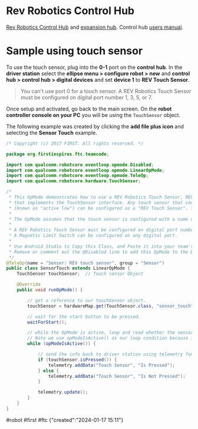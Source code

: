 # Rev Robotics Control Hub
[Rev Robotics Control Hub](https://www.revrobotics.com/rev-31-1595/) and [expansion hub](https://www.revrobotics.com/rev-31-1153/). Control hub [users manual](https://docs.revrobotics.com/duo-control). 


# Sample using touch sensor
To use the touch sensor, plug into the **0-1** port on the **control hub**. In the **driver station** select the **ellipse menu > configure robot > new** and **control hub > control hub > digital devices** and set **device 1** to **REV Touch Sensor**. 

> You can't use port 0 for a touch sensor. A REV Robotics Touch Sensor must be configured on digital port number 1, 3, 5, or 7.

Once setup and activated, go back to the main screen. On the **robot controller console on your PC** you will be using the `TouchSensor` object.

The following example was created by clicking the **add file plus icon** and selecting the **Sensor Touch** example. 

```java
/* Copyright (c) 2017 FIRST. All rights reserved. */

package org.firstinspires.ftc.teamcode;

import com.qualcomm.robotcore.eventloop.opmode.Disabled;
import com.qualcomm.robotcore.eventloop.opmode.LinearOpMode;
import com.qualcomm.robotcore.eventloop.opmode.TeleOp;
import com.qualcomm.robotcore.hardware.TouchSensor;

/*
 * This OpMode demonstrates how to use a REV Robotics Touch Sensor, REV Robotics Magnetic Limit Switch, or other device
 * that implements the TouchSensor interface. Any touch sensor that connects its output to ground when pressed
 * (known as "active low") can be configured as a "REV Touch Sensor". This includes REV's Magnetic Limit Switch.
 *
 * The OpMode assumes that the touch sensor is configured with a name of "sensor_touch".
 *
 * A REV Robotics Touch Sensor must be configured on digital port number 1, 3, 5, or 7.
 * A Magnetic Limit Switch can be configured on any digital port.
 *
 * Use Android Studio to Copy this Class, and Paste it into your team's code folder with a new name.
 * Remove or comment out the @Disabled line to add this OpMode to the Driver Station OpMode list.
 */
@TeleOp(name = "Sensor: REV touch sensor", group = "Sensor")
public class SensorTouch extends LinearOpMode {
    TouchSensor touchSensor;  // Touch sensor Object

    @Override
    public void runOpMode() {

        // get a reference to our touchSensor object.
        touchSensor = hardwareMap.get(TouchSensor.class, "sensor_touch");

        // wait for the start button to be pressed.
        waitForStart();

        // while the OpMode is active, loop and read whether the sensor is being pressed.
        // Note we use opModeIsActive() as our loop condition because it is an interruptible method.
        while (opModeIsActive()) {

            // send the info back to driver station using telemetry function.
            if (touchSensor.isPressed()) {
                telemetry.addData("Touch Sensor", "Is Pressed");
            } else {
                telemetry.addData("Touch Sensor", "Is Not Pressed");
            }

            telemetry.update();
        }
    }
}
```

#robot #first #ftc
{"created":"2024-01-17 15:11"}
